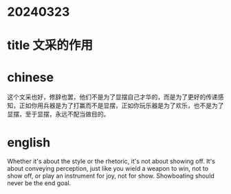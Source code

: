 
# 20240323

# title 文采的作用

# chinese 
这个文采也好，修辞也罢，他们不是为了显摆自己才华的，而是为了更好的传递感知，正如你用兵器是为了打赢而不是显摆，正如你玩乐器是为了欢乐，也不是为了显摆，至于显摆，永远不配当做目的。

# english
Whether it's about the style or the rhetoric, it's not about showing off. It's about conveying perception, just like you wield a weapon to win, not to show off, or play an instrument for joy, not for show. Showboating should never be the end goal.
